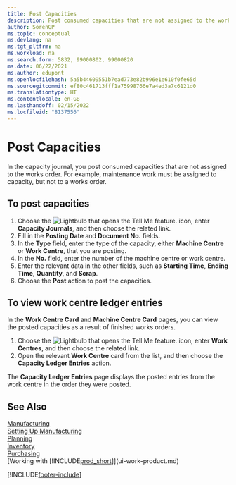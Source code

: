 ```yaml
---
title: Post Capacities
description: Post consumed capacities that are not assigned to the works order in the capacity journal and view posted capacities on the capacity ledger entries page.
author: SorenGP
ms.topic: conceptual
ms.devlang: na
ms.tgt_pltfrm: na
ms.workload: na
ms.search.form: 5832, 99000802, 99000820
ms.date: 06/22/2021
ms.author: edupont
ms.openlocfilehash: 5a5b44609551b7ead773e82b996e1e610f0fe65d
ms.sourcegitcommit: ef80c461713fff1a75998766e7a4ed3a7c6121d0
ms.translationtype: HT
ms.contentlocale: en-GB
ms.lasthandoff: 02/15/2022
ms.locfileid: "8137556"
---
```

# <a name="post-capacities"></a>Post Capacities
In the capacity journal, you post consumed capacities that are not assigned to the works order. For example, maintenance work must be assigned to capacity, but not to a works order.  

## <a name="to-post-capacities"></a>To post capacities  
1.  Choose the ![Lightbulb that opens the Tell Me feature.](media/ui-search/search_small.png "Tell me what you want to do") icon, enter **Capacity Journals**, and then choose the related link.  
2.  Fill in the **Posting Date** and **Document No.** fields.  
3.  In the **Type** field, enter the type of the capacity, either **Machine Centre** or **Work Centre**, that you are posting.  
4.  In the **No.** field, enter the number of the machine centre or work centre.  
5.  Enter the relevant data in the other fields, such as **Starting Time**, **Ending Time**, **Quantity**, and **Scrap**.  
6.  Choose the **Post** action to post the capacities.  

## <a name="to-view-work-center-ledger-entries"></a>To view work centre ledger entries  
In the **Work Centre Card** and **Machine Centre Card** pages, you can view the posted capacities as a result of finished works orders.    
1.  Choose the ![Lightbulb that opens the Tell Me feature.](media/ui-search/search_small.png "Tell me what you want to do") icon, enter **Work Centres**, and then choose the related link.  
2.  Open the relevant **Work Centre** card from the list, and then choose the **Capacity Ledger Entries** action.  

The **Capacity Ledger Entries** page displays the posted entries from the work centre in the order they were posted.   

## <a name="see-also"></a>See Also  
[Manufacturing](production-manage-manufacturing.md)    
[Setting Up Manufacturing](production-configure-production-processes.md)  
[Planning](production-planning.md)      
[Inventory](inventory-manage-inventory.md)  
[Purchasing](purchasing-manage-purchasing.md)  
[Working with [!INCLUDE[prod_short](includes/prod_short.md)]](ui-work-product.md)


[!INCLUDE[footer-include](includes/footer-banner.md)]